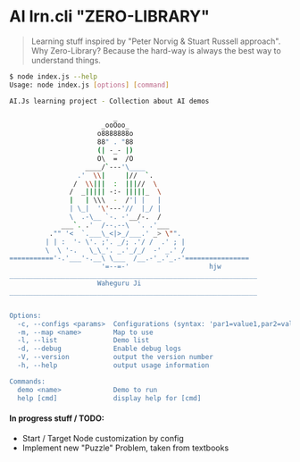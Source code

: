 # AI lrn.cli "ZERO-LIBRARY"
> Learning stuff inspired by "Peter Norvig & Stuart Russell approach".
> Why Zero-Library? Because the hard-way is always the best way to understand things.


```bash
$ node index.js --help
Usage: node index.js [options] [command]

AI.Js learning project - Collection about AI demos

                          _
                       _ooOoo_
                      o8888888o
                      88" . "88
                      (| -_- |)
                      O\  =  /O
                   ____/`---'\____
                 .'  \\|     |//  `.
                /  \\|||  :  |||//  \
               /  _||||| -:- |||||_  \
               |   | \\\  -  /'| |   |
               | \_|  '\'---'//  |_/ |
               \  .-\__ `-. -'__/-.  /
             ___`. .'  /--.--\  `. .'___
          ."" '<  `.___\_<|>_/___.' _> \"".
         | | :  '- \'. ;'. _/; .'/ /  .' ; |
         \  \ '-.   \_\_'. _.'_/_/  -' _.' /
==========='-.'___'-.__\ \___  /__.-'_.'_.-'================
                       '=--=-'                    hjw
______________________________________________________________
                      Waheguru Ji
______________________________________________________________


Options:
  -c, --configs <params>  Configurations (syntax: 'par1=value1,par2=value2...')
  -m, --map <name>        Map to use
  -l, --list              Demo list
  -d, --debug             Enable debug logs
  -V, --version           output the version number
  -h, --help              output usage information

Commands:
  demo <name>             Demo to run
  help [cmd]              display help for [cmd]
```

#### In progress stuff / TODO:
- Start / Target Node customization by config
- Implement new "Puzzle" Problem, taken from textbooks
